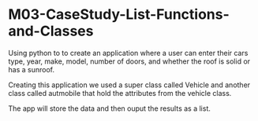 # M03-CaseStudy-List-Functions-and-Classes

Using python to to create an application where a user can enter their cars type, year, make, model,
number of doors, and whether the roof is solid or has a sunroof.

Creating this application we used a super class called Vehicle and another class called autmobile 
that hold the attributes from the vehicle class.

The app will store the data and then ouput the results as a list. 
